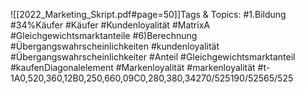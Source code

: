 
![[2022_Marketing_Skript.pdf#page=50]]Tags & Topics:
   #1.Bildung
   #34%Käufer
   #Käufer
   #Kundenloyalität
   #MatrixA
   #Gleichgewichtsmarktanteile
   #6)Berechnung
   #Übergangswahrscheinlichkeiten
   #kundenloyalität
   #Übergangswahrscheinlichkeiter
   #Anteil
   #Gleichgewichtsmarktanteil
   #kaufenDiagonalelement
   #Markenloyalität
   #markenloyalität
   #t-1A0,520,360,12B0,250,660,09C0,280,380,34270/525190/52565/525